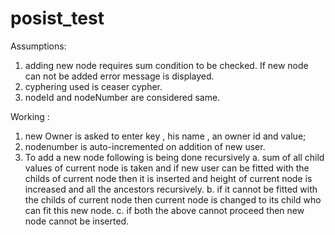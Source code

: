 # posist_test
Assumptions:
1. adding new node requires sum condition to be checked. If new node can not be added error message is displayed.
2. cyphering used is ceaser cypher.
3. nodeId and nodeNumber are considered same.

Working :
1. new Owner is asked to enter key , his name , an owner id and value;
2. nodenumber is auto-incremented on addition of new user.
3. To add a new node following is being done recursively
  a. sum of all child values of current node is taken and if new user can be fitted with the childs of current node then it is inserted        and height of current node is increased and all the ancestors recursively.
  b. if it cannot be fitted with the childs of current node then current node is changed to its child who can fit this new node.
  c. if both the above cannot proceed then new node cannot be inserted.
